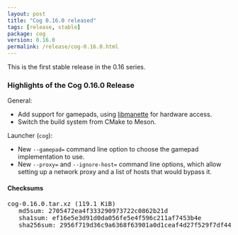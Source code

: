 ```yaml
---
layout: post
title: "Cog 0.16.0 released"
tags: [release, stable]
package: cog
version: 0.16.0
permalink: /release/cog-0.16.0.html
---
```


This is the first stable release in the 0.16 series.

### Highlights of the Cog 0.16.0 Release

General:

- Add support for gamepads, using [libmanette](https://gitlab.gnome.org/GNOME/libmanette)
  for hardware access.
- Switch the build system from CMake to Meson.

Launcher (`cog`):

- New `--gamepad=` command line option to choose the gamepad
  implementation to use.
- New `--proxy=` and `--ignore-host=` command line options, which
  allow setting up a network proxy and a list of hosts that would
  bypass it.


#### Checksums

<pre>
cog-0.16.0.tar.xz (119.1 KiB)
   md5sum: 2705472ea4f333290973722c0862b21d
   sha1sum: ef16e5e3d91d0da056fe5e4f596c211af7453b4e
   sha256sum: 2956f719d36c9a6368f63901a0d1ceaf4d27f529f7df441b3748c36d72906fc6
</pre>
